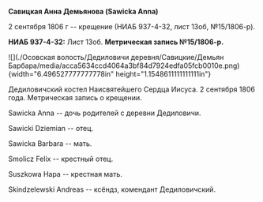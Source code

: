 **Савицкая Анна Демьянова (Sawicka Anna)**

2 сентября 1806 г -- крещение (НИАБ 937-4-32, лист 13об, №15/1806-р).

**НИАБ 937-4-32:** Лист 13об. **Метрическая запись №15/1806-р.**

![](./Осовская волость/Дедиловичи деревня/Савицкие/Демьян Барбара/media/acca5634ccd4064a3bf84d7924edfa05fcb0010e.png){width="6.496527777777778in"
height="1.1548611111111111in"}

Дедиловичский костел Наисвятейшего Сердца Иисуса. 2 сентября 1806 года.
Метрическая запись о крещении.

Sawicka Anna -- дочь родителей с деревни Дедиловичи.

Sawicki Dziemian -- отец.

Sawicka Barbara -- мать.

Smolicz Felix -- крестный отец.

Suszkowa Hapa -- крестная мать.

Skindzelewski Andreas -- ксёндз, комендант Дедиловичский.
